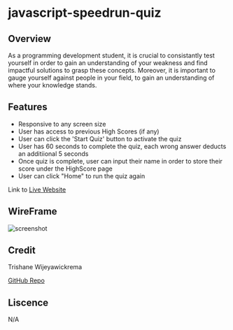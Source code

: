 # javascript-speedrun-quiz

## Overview

As a programming development student, it is crucial to consistantly test yourself in order to gain an understanding of your weakness and find impactful solutions to grasp these concepts. Moreover, it is important to gauge yourself against people in your field, to gain an understanding of where your knowledge stands.

## Features
- Responsive to any screen size
- User has access to previous High Scores (if any)
- User can click the 'Start Quiz' button to activate the quiz
- User has 60 seconds to complete the quiz, each wrong answer deducts an additiional 5 seconds 
- Once quiz is complete, user can input their name in order to store their score under the HighScore page
- User can click "Home" to run the quiz again

Link to [Live Website](https://trishaneww.github.io/javascript-speedrun-quiz/)

## WireFrame

![screenshot](develop/images/wireframe-module4)

## Credit

Trishane Wijeyawickrema

[GitHub Repo](https://github.com/Trishaneww/javascript-speedrun-quiz)

## Liscence

N/A
